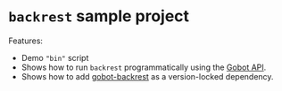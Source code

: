 # `backrest` sample project

Features:

- Demo `"bin"` script
- Shows how to run `backrest` programmatically using the [Gobot API](https://github.com/benallfree/gobot/tree/v1.0.0-alpha.30/docs/readme.md).
- Shows how to add [gobot-backrest](https://www.npmjs.com/package/gobot-backrest) as a version-locked dependency.
